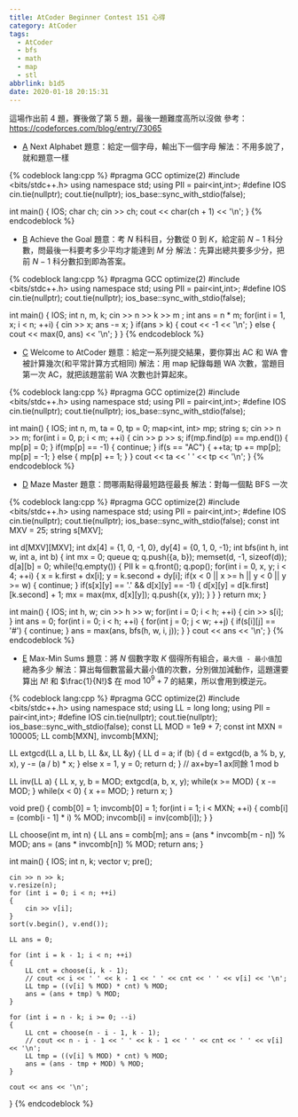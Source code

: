 ```yaml
---
title: AtCoder Beginner Contest 151 心得
category: AtCoder
tags:
  - AtCoder
  - bfs
  - math
  - map
  - stl
abbrlink: b1d5
date: 2020-01-18 20:15:31
---
```


這場作出前 4 題，賽後做了第 5 題，最後一題難度高所以沒做
參考：https://codeforces.com/blog/entry/73065
<!-- more -->
* [A](https://atcoder.jp/contests/abc151/tasks/abc151_a) Next Alphabet
題意：給定一個字母，輸出下一個字母
解法：不用多說了，就和題意一樣

{% codeblock lang:cpp %}
#pragma GCC optimize(2)
#include <bits/stdc++.h>
using namespace std;
using PII = pair<int,int>;
#define IOS cin.tie(nullptr); cout.tie(nullptr); ios_base::sync_with_stdio(false);
 
int main()
{
    IOS;
    char ch;
    cin >> ch;
    cout << char(ch + 1) << '\n';
}
{% endcodeblock %}


* [B](https://atcoder.jp/contests/abc151/tasks/abc151_b) Achieve the Goal
題意：考 $N$ 科科目，分數從 $0$ 到 $K$，給定前 $N - 1$ 科分數，問最後一科要考多少平均才能達到 $M$ 分
解法：先算出總共要多少分，把前 $N - 1$ 科分數扣到即為答案。

{% codeblock lang:cpp %}
#pragma GCC optimize(2)
#include <bits/stdc++.h>
using namespace std;
using PII = pair<int,int>;
#define IOS cin.tie(nullptr); cout.tie(nullptr); ios_base::sync_with_stdio(false);
 
int main()
{
    IOS;
    int n, m, k;
    cin >> n >> k >> m ;
    int ans = n * m;
    for(int i = 1, x; i < n; ++i)
    {
        cin >> x;
        ans -= x;
    }
    if(ans > k)
    {
        cout << -1 << '\n';
    }
    else
    {
        cout << max(0, ans) << '\n';
    }
}
{% endcodeblock %}

* [C](https://atcoder.jp/contests/abc151/tasks/abc151_c) Welcome to AtCoder
題意：給定一系列提交結果，要你算出 AC 和 WA 會被計算幾次(和平常計算方式相同)
解法：用 map 紀錄每題 WA 次數，當題目第一次 AC，就把該題當前 WA 次數也計算起來。

{% codeblock lang:cpp %}
#pragma GCC optimize(2)
#include <bits/stdc++.h>
using namespace std;
using PII = pair<int,int>;
#define IOS cin.tie(nullptr); cout.tie(nullptr); ios_base::sync_with_stdio(false);

int main()
{
    IOS;
    int n, m, ta = 0, tp = 0;
    map<int, int> mp;
    string s;
    cin >> n >> m;
    for(int i = 0, p; i < m; ++i)
    {
        cin >> p >> s;
        if(mp.find(p) == mp.end())
        {
            mp[p] = 0;
        }
        if(mp[p] == -1)
        {
            continue;
        }
        if(s == "AC")
        {
            ++ta;
            tp += mp[p];
            mp[p] = -1;
        }
        else
        {
            mp[p] += 1;
        }
    }
    cout << ta << ' ' << tp << '\n';
}
{% endcodeblock %}


* [D](https://atcoder.jp/contests/abc151/tasks/abc151_d) Maze Master
題意：問哪兩點得最短路徑最長
解法：對每一個點 BFS 一次

{% codeblock lang:cpp %}
#pragma GCC optimize(2)
#include <bits/stdc++.h>
using namespace std;
using PII = pair<int,int>;
#define IOS cin.tie(nullptr); cout.tie(nullptr); ios_base::sync_with_stdio(false);
const int MXV = 25;
string s[MXV];
 
int d[MXV][MXV];
int dx[4] = {1, 0, -1, 0}, dy[4] = {0, 1, 0, -1};
int bfs(int h, int w, int a, int b)
{
    int mx = 0;
    queue<PII> q;
    q.push({a, b});
    memset(d, -1, sizeof(d));
    d[a][b] = 0;
    while(!q.empty())
    {
        PII k = q.front(); q.pop();
        for(int i = 0, x, y; i < 4; ++i)
        {
            x = k.first + dx[i];
            y = k.second + dy[i];
            if(x < 0 || x >= h || y < 0 || y >= w)
            {
                continue;
            }
            if(s[x][y] == '.' && d[x][y] == -1)
            {
                d[x][y] = d[k.first][k.second] + 1;
                mx = max(mx, d[x][y]);
                q.push({x, y});
            }
        }
    }
    return mx;
}
 
int main()
{
    IOS;
    int h, w;
    cin >> h >> w;
    for(int i = 0; i < h; ++i)
    {
        cin >> s[i];
    }
    int ans = 0;
    for(int i = 0; i < h; ++i)
    {
        for(int j = 0; j < w; ++j)
        {
            if(s[i][j] == '#')
            {
                continue;
            }
            ans = max(ans, bfs(h, w, i, j));
        }
    }
    cout << ans << '\n';
}
{% endcodeblock %}

* [E](https://atcoder.jp/contests/abc151/tasks/abc151_e) Max-Min Sums
題意：將 $N$ 個數字取 $K$ 個得所有組合，`最大值 - 最小值`加總為多少
解法：算出每個數當最大最小值的次數，分別做加減動作，這題還要算出 $N!$ 和 $\frac{1}{N!}$ 在 mod $10^9 + 7$ 的結果，所以會用到模逆元。

{% codeblock lang:cpp %}
#pragma GCC optimize(2)
#include <bits/stdc++.h>
using namespace std;
using LL = long long;
using PII = pair<int,int>;
#define IOS cin.tie(nullptr); cout.tie(nullptr); ios_base::sync_with_stdio(false);
const LL MOD = 1e9 + 7;
const int MXN = 100005;
LL comb[MXN], invcomb[MXN];
 
LL extgcd(LL a, LL b, LL &x, LL &y)
{
    LL d = a;
    if (b)
    {
        d = extgcd(b, a % b, y, x), y -= (a / b) * x;
    }
    else
        x = 1, y = 0;
    return d;
} // ax+by=1 ax同餘 1 mod b
 
LL inv(LL a)
{
    LL x, y, b = MOD;
    extgcd(a, b, x, y);
    while(x >= MOD)
    {
        x -= MOD;
    }
    while(x < 0)
    {
        x += MOD;
    }
    return x;
}
 
void pre()
{
    comb[0] = 1;
    invcomb[0] = 1;
    for(int i = 1; i < MXN; ++i)
    {
        comb[i] = (comb[i - 1] * i) % MOD;
        invcomb[i] = inv(comb[i]);
    }
}
 
LL choose(int m, int n)
{
    LL ans = comb[m];
    ans = (ans * invcomb[m - n]) % MOD;
    ans = (ans * invcomb[n]) % MOD;
    return ans;
}
 
int main()
{
    IOS;
    int n, k;
    vector<int> v;
    pre();
 
    cin >> n >> k;
    v.resize(n);
    for (int i = 0; i < n; ++i)
    {
        cin >> v[i];
    }
    sort(v.begin(), v.end());
 
    LL ans = 0;
 
    for (int i = k - 1; i < n; ++i)
    {
        LL cnt = choose(i, k - 1);
        // cout << i << ' ' << k - 1 << ' ' << cnt << ' ' << v[i] << '\n';
        LL tmp = ((v[i] % MOD) * cnt) % MOD;
        ans = (ans + tmp) % MOD;
    }
 
    for (int i = n - k; i >= 0; --i)
    {
        LL cnt = choose(n - i - 1, k - 1);
        // cout << n - i - 1 << ' ' << k - 1 << ' ' << cnt << ' ' << v[i] << '\n';
        LL tmp = ((v[i] % MOD) * cnt) % MOD;
        ans = (ans - tmp + MOD) % MOD;
    }
 
    cout << ans << '\n';
}
{% endcodeblock %}